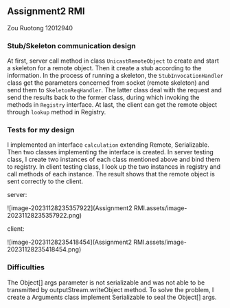 ## Assignment2 RMI

Zou Ruotong 12012940

### Stub/Skeleton communication design

At first, server call method in class `UnicastRemoteObject` to create and start a skeleton for a remote object. Then it create a stub according to the information. In the process of running a skeleton,  the  `StubInvocationHandler` class get the parameters concerned from socket (remote skeleton) and send them to `SkeletonReqHandler`. The latter class deal with the request and send the results back to the former class, during which invoking the methods in `Registry` interface. At last, the client can get the remote object through `lookup` method in Registry. 

### Tests for my design

I implemented an interface `calculation` extending Remote, Serializable. Then two classes implementing the interface is created.  In server testing class, I create two instances of each class mentioned above and bind them to registry. In client testing class, I look up the two instances in registry and call methods of each instance. The result shows that the remote object is sent correctly to the client.

server:

![image-20231128235357922](Assignment2 RMI.assets/image-20231128235357922.png)

client:

![image-20231128235418454](Assignment2 RMI.assets/image-20231128235418454.png)



### Difficulties

The Object[] args parameter is not serializable and was not able to be transmitted by outputStream.writeObject method. To solve the problem, I create a Arguments class implement Serializable to seal the Object[] args. 